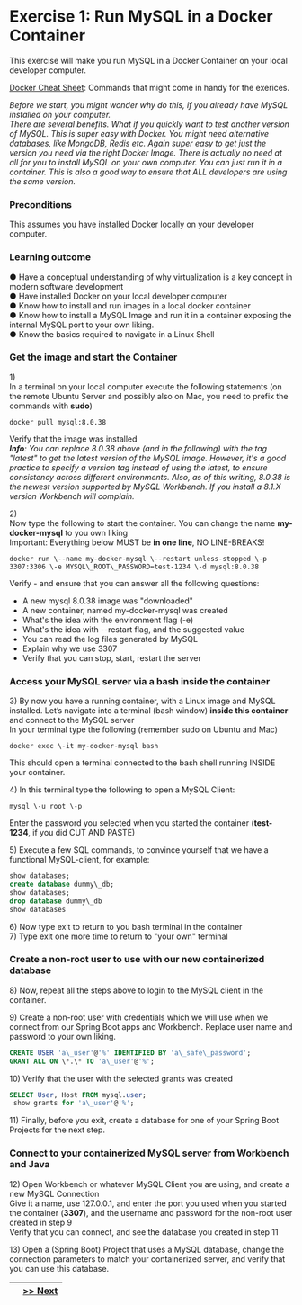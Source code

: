 # Exercise 1: Run MySQL in a Docker Container

This exercise will make you run MySQL in a Docker Container on your local developer computer.

[Docker Cheat Sheet](Docker-Cheat-Sheet.pdf): Commands that might come in handy for the exerices.

*Before we start, you might wonder why do this, if you already have MySQL installed on your computer.*  
*There are several benefits. What if you quickly want to test another version of MySQL. This is super easy with Docker. You might need alternative databases, like MongoDB, Redis etc. Again super easy to get just the version you need via the right Docker Image. There is actually no need at all  for you to install MySQL on your own computer. You can just run it in a container. This is also a good way to ensure that ALL developers are using the same version.*

### Preconditions

This assumes you have installed Docker locally on your developer computer.

### Learning outcome

●        Have a conceptual understanding of why virtualization is a key concept in modern software development  
●        Have installed Docker on your local developer computer  
●        Know how to install and run images in a local docker container  
●        Know how to install a MySQL Image and run it in a container exposing the internal MySQL port to your own liking.  
●        Know the basics required to navigate in a Linux Shell

### Get the image and start the Container

1\)  
In a terminal on your local computer execute the following statements (on the remote Ubuntu Server and possibly also on Mac, you need to prefix the commands with **sudo**)  
```docker
docker pull mysql:8.0.38
```
Verify that the image was installed  
***Info**: You can replace 8.0.38 above (and in the following) with the tag "latest" to get the latest version of the MySQL image. However, it's a good practice to specify a version tag instead of using the latest, to ensure consistency across different environments. Also, as of this writing, 8.0.38 is the newest version supported by MySQL Workbench. If you install a 8.1.X version Workbench will complain.* 

2\)  
Now type the following to start the container. You can change the name <b>my-docker-mysql</b> to you own liking  
Important: Everything below MUST be **in one line**, NO LINE-BREAKS!

```docker
docker run \--name my-docker-mysql \--restart unless-stopped \-p 3307:3306 \-e MYSQL\_ROOT\_PASSWORD=test-1234 \-d mysql:8.0.38
```

Verify - and ensure that you can answer all the following questions:

* A new mysql 8.0.38 image was "downloaded"  
* A new container, named my-docker-mysql was created  
* What's the idea with the environment flag (-e)  
* What's the idea with \--restart flag, and the suggested value  
* You can read the log files generated by MySQL  
* Explain why we use 3307  
* Verify that you can stop, start, restart the server

### Access your MySQL server via a bash inside the container

3\) 
By now you have a running container, with a Linux image and MySQL installed. Let’s navigate into a terminal (bash window) **inside this container** and connect to the MySQL server  
In your terminal type the following (remember sudo on Ubuntu and Mac)

```docker
docker exec \-it my-docker-mysql bash
```

This should open a terminal connected to the bash shell running INSIDE your container. 

4\) 
In this terminal type the following to open a MySQL Client: 
```docker
mysql \-u root \-p
```
Enter the password you selected when you started the container (**test-1234**, if you did CUT AND PASTE)

5\) 
Execute a few SQL commands, to convince yourself that we have a functional MySQL-client, for example:	
```sql
show databases;  
create database dummy\_db;  
show databases;  
drop database dummy\_db  
show databases
```

6\) Now type exit to return to you  bash terminal in the container  
7\) Type exit one more time to return to "your own" terminal

### Create a non-root user to use with our new containerized database

8\) Now, repeat all the steps above to login to the MySQL client in the container.

9\) Create a non-root user with credentials which we will use when we connect from our Spring Boot apps and Workbench. Replace user name and password to your own liking.  
```sql
CREATE USER 'a\_user'@'%' IDENTIFIED BY 'a\_safe\_password';  
GRANT ALL ON \*.\* TO 'a\_user'@'%';
```

10\) Verify that the user with the selected grants was created  
```sql
SELECT User, Host FROM mysql.user;  
 show grants for 'a\_user'@'%';
```
11\) Finally, before you exit, create a database for one of your Spring Boot Projects for the next step.

### Connect to your containerized MySQL server from Workbench and Java

12\) Open Workbench or whatever MySQL Client you are using, and create a new MySQL Connection   
Give it a name, use 127.0.0.1, and enter the port you used when you started the container (**3307**), and the username and password for the non-root user created in step 9  
Verify that you can connect, and see the database you created in step 11

13\) Open a (Spring Boot) Project that uses a MySQL database, change the connection parameters to match your containerized server, and verify that you can use this database.

|  | [>> Next](./DockerWebApp.md) | 
|:------:|:------:|

